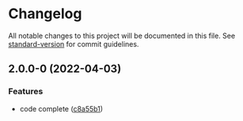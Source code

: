 # Changelog

All notable changes to this project will be documented in this file. See [standard-version](https://github.com/conventional-changelog/standard-version) for commit guidelines.

## 2.0.0-0 (2022-04-03)


### Features

* code complete ([c8a55b1](https://github.com/jinsikui/xSwiftlib/commit/c8a55b1bdb768b3eefd86b3ca4f5995daf3e8e70))
